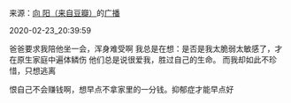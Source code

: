 来源：[向  阳（来自豆瓣）](https://www.douban.com/people/146089864/)的[广播](https://www.douban.com/people/146089864/status/2829317953/)


2020-02-23_20:39:59


爸爸要求我陪他坐一会，浑身难受啊
我总是在想：是否是我太脆弱太敏感了，才在原生家庭中遍体鳞伤
他们总是说很爱我，胜过自己的生命。
而我却如此不珍惜，只想逃离

恨自己不会赚钱啊，想早点不拿家里的一分钱。抑郁症才能早点好
